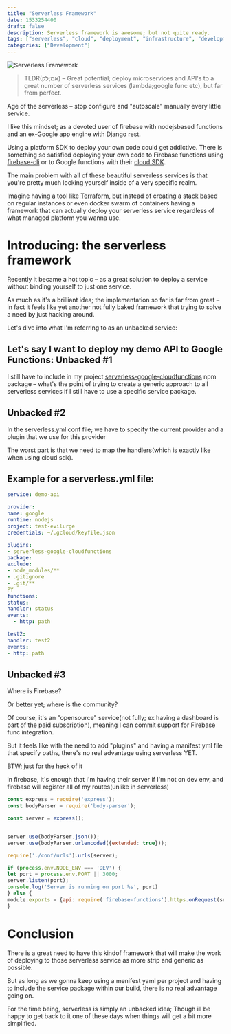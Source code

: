 ```yaml
---
title: "Serverless Framework"
date: 1533254400
draft: false
description: Serverless framework is awesome; but not quite ready.
tags: ["serverless", "cloud", "deployment", "infrastructure", "development"]
categories: ["Development"]
---
```


![Serverless Framework](/img/serverless.png)

> TLDR(אמ;לק) – Great potential; deploy microservices and API's to a great number of serverless services (lambda;google func etc), but far from perfect.

Age of the serverless – stop configure and "autoscale" manually every little service.

I like this mindset; as a devoted user of firebase with nodejsbased functions and an ex-Google app engine with Django rest.

Using a platform SDK to deploy your own code could get addictive. There is something so satisfied deploying your own code to Firebase functions using [firebase-cli](https://www.npmjs.com/package/firebase-tools) or to Google functions with their [cloud SDK](https://cloud.google.com/sdk/).

The main problem with all of these beautiful serverless services is that you're pretty much locking yourself inside of a very specific realm.

Imagine having a tool like [Terraform](https://www.terraform.io/), but instead of creating a stack based on regular instances or even docker swarm of containers having a framework that can actually deploy your serverless service regardless of what managed platform you wanna use.

Introducing: the serverless framework
===

Recently it became a hot topic – as a great solution to deploy a service without binding yourself to just one service.

As much as it's a brilliant idea; the implementation so far is far from great – in fact it feels like yet another not fully baked framework that trying to solve a need by just hacking around.

Let's dive into what I'm referring to as an unbacked service:



Let's say I want to deploy my demo API to Google Functions:
Unbacked #1
---

I still have to include in my project [serverless-google-cloudfunctions](https://www.npmjs.com/package/serverless-google-cloudfunctions) npm package – what's the point of trying to create a generic approach to all serverless services if I still have to use a specific service package.


Unbacked #2
---
In the serverless.yml conf file; we have to specify the current provider and a plugin that we use for this provider

The worst part is that we need to map the handlers(which is exactly like when using cloud sdk).


Example for a serverless.yml file:
---
```yaml
service: demo-api

provider:
name: google
runtime: nodejs
project: test-evilurge
credentials: ~/.gcloud/keyfile.json

plugins:
- serverless-google-cloudfunctions
package:
exclude:
- node_modules/**
- .gitignore
- .git/**
PY
functions:
status:
handler: status
events:
  - http: path

test2:
handler: test2
events:
- http: path
```

Unbacked #3
---

Where is Firebase?

Or better yet; where is the community?

Of course, it's an "opensource" service(not fully; ex having a dashboard is part of the paid subscription), meaning I can commit support for  Firebase func integration.

But it feels like with the need to add "plugins" and having a manifest yml file that specify paths, there's no real advantage using serverless YET.



BTW; just for the heck of it

in firebase, it's enough that I'm having their server if I'm not on dev env, and firebase will register all of my routes(unlike in serverless)
```javascript
const express = require('express');
const bodyParser = require('body-parser');

const server = express();


server.use(bodyParser.json());
server.use(bodyParser.urlencoded({extended: true}));

require('./conf/urls').urls(server);

if (process.env.NODE_ENV === 'DEV') {
let port = process.env.PORT || 3000;
server.listen(port);
console.log('Server is running on port %s', port)
} else {
module.exports = {api: require('firebase-functions').https.onRequest(server)};
}
```

Conclusion
===

There is a great need to have this kindof framework that will make the work of deploying to those serverless service as more strip and generic as possible.

But as long as we gonna keep using a menifest yaml per project and having to include the service package within our build, there is no real advantage going on.

For the time being, serverless is simply an unbacked idea; Though ill be happy to get back to it one of these days when things will get a bit more simplified.
